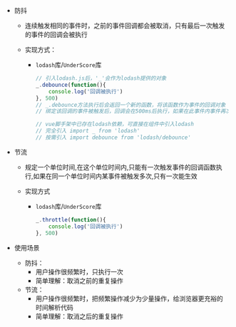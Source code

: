 - 防抖

  - 连续触发相同的事件时，之前的事件回调都会被取消，只有最后一次触发的事件的回调会被执行

  - 实现方式：

    - `lodash`库/`UnderScore`库

      ~~~javascript
      // 引入lodash.js后，'_'会作为lodash提供的对象
      _.debounce(function(){
          console.log('回调被执行')
      }, 500)
      // _.debounce方法执行后会返回一个新的函数，将该函数作为事件的回调对象
      // 绑定该回调的事件被触发后，回调会在500ms后执行，如果在此事件内事件再次被触发，则上一次的回调不会被执行
      
      // vue脚手架中已存在lodash依赖，可直接在组件中引入lodash
      // 完全引入 import _ from 'lodash'
      // 按需引入 import debounce from 'lodash/debounce'
      ~~~

- 节流

  - 规定一个单位时间,在这个单位时间内,只能有一次触发事件的回调函数执行,如果在同一个单位时间内某事件被触发多次,只有一次能生效

  - 实现方式

    - `lodash`库/`UnderScore`库

      ~~~javascript
      _.throttle(function(){
          console.log('回调被执行')
      }, 500)
      ~~~

- 使用场景

  - 防抖：
    - 用户操作很频繁时，只执行一次
    - 简单理解：取消之前的重复操作
  - 节流：
    - 用户操作很频繁时，把频繁操作减少为少量操作，给浏览器更充裕的时间解析代码
    - 简单理解：取消之后的重复操作